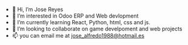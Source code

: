 - 👋 Hi, I’m Jose Reyes
- 👀 I’m interested in Odoo ERP and Web devlopment
- 🌱 I’m currently learning React, Python, html, css and js.
- 💞️ I’m looking to collaborate on game develpoment and web projects
- 📫 you can email me at jose_alfredo1988@hotmail.es

<!---
Jose-Reyes-HNET/Jose-Reyes-HNET is a ✨ special ✨ repository because its `README.md` (this file) appears on your GitHub profile.
You can click the Preview link to take a look at your changes.
--->
